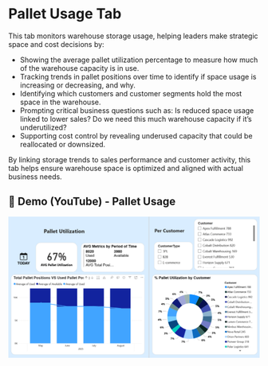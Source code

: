# Pallet Usage Tab

This tab monitors warehouse storage usage, helping leaders make strategic space and cost decisions by:
- Showing the average pallet utilization percentage to measure how much of the warehouse capacity is in use.
- Tracking trends in pallet positions over time to identify if space usage is increasing or decreasing, and why.
- Identifying which customers and customer segments hold the most space in the warehouse.
- Prompting critical business questions such as: Is reduced space usage linked to lower sales? Do we need this much warehouse capacity if it’s underutilized?
- Supporting cost control by revealing underused capacity that could be reallocated or downsized.

By linking storage trends to sales performance and customer activity, this tab helps ensure warehouse space is optimized and aligned with actual business needs.


## 🎥 Demo (YouTube) - Pallet Usage 

[![Watch the video](Dashboard%20Screenshots/Pallet%20Usage%20Tab%20Screenshot.png)](https://youtu.be/SXEyqJTE2Fo)



